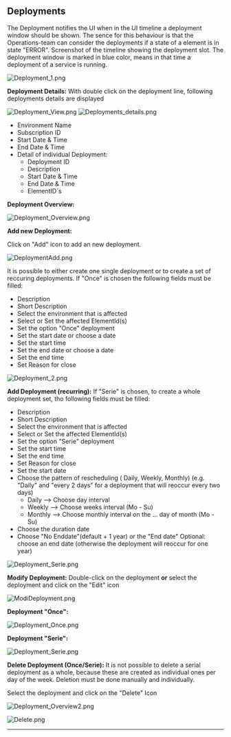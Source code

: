 ## Deployments

The Deployment notifies the UI when in the UI timeline a deployment window should be shown.
The sence for this behaviour is that the Operations-team can consider the deployments if a state of a element is in state "ERROR".
Screenshot of the timeline showing the deployment slot.
The deployment window is marked in blue color, means in that time a deployment of a service is running.

![Deployment_1.png](.attachments/Deployment_1-9ca2ac1e-1b89-4361-8712-5c758d64ae08.png)

**Deployment Details:**
With double click on the deployment line, following deployments details are displayed

![Deployment_View.png](.attachments/Deployment_View-80e47733-abb0-4d90-9b81-ea80cff42844.png)
![Deployments_details.png](.attachments/Deployments_details-7663fb3b-115c-4358-91a5-c2a309c87570.png)

- Environment Name
- Subscription ID
- Start Date & Time
- End Date & Time
-  Detail of individual Deployment:
   - Deployment ID
   - Description
   - Start Date & Time
   - End Date & Time
   - ElementID´s


**Deployment Overview:**

![Deployment_Overview.png](.attachments/Deployment_Overview-1641907f-0f02-4bf6-9ad2-2125a731505e.png)

**Add new Deployment:**

Click on "Add" icon to add an new deployment.

![DeploymentAdd.png](.attachments/DeploymentAdd-c304ee44-9281-4f31-b880-68bacbb5d533.png)

It is possible to either create one single deployment or to create a set of reccuring deployments. If "Once" is chosen the following fields must be filled:
- Description
- Short Description
- Select the environment that is affected
- Select or Set the affected ElementId(s)
- Set the option "Once" deployment
- Set the start date or choose a date
- Set the start time
- Set the end date or choose a date
- Set the end time
- Set Reason for close

![Deployment_2.png](.attachments/Deployment_2-693876c0-fc00-4feb-ac17-9b339b00afb6.png)

**Add Deployment (recurring):**
If "Serie" is chosen, to create a whole deployment set, tho following fields must be filled:
- Description
- Short Description
- Select the environment that is affected
- Select or Set the affected ElementId(s)
- Set the option "Serie" deployment
- Set the start time
- Set the end time
- Set Reason for close
- Set the start date
- Choose the pattern of rescheduling ( Daily, Weekly, Monthly)
  (e.g. "Daily" and "every 2 days" for a deployment that will reoccur every two days)
  - Daily     --> Choose day interval
  - Weekly    --> Choose weeks interval (Mo - Su)
  - Monthly   --> Choose monthly interval on the ... day of month (Mo - Su)
- Choose the duration date 
- Choose "No Enddate"(default + 1 year) or the "End date"
  Optional: choose an end date (otherwise the deployment will reoccur for one year)

![Deployment_Serie.png](.attachments/Deployment_Serie-67ba20f7-5da3-4abf-ae12-a0cc93174353.png)

**Modify Deployment:**
Double-click on the deployment **or** select the deployment and click on the "Edit" icon

![ModiDeployment.png](.attachments/ModiDeployment-d9b63810-e937-4e42-a2c2-89df80da6faa.png)

**Deployment "Once":**

![Deployment_Once.png](.attachments/Deployment_Once-8920fba7-af1d-4219-9b28-3d66b0aa712b.png)

**Deployment "Serie":**

![Deployment_Serie.png](.attachments/Deployment_Serie-aad01cac-1e95-4cc8-9e2a-351dbeb6975f.png)

**Delete Deployment (Once/Serie):**
It is not possible to delete a serial deployment as a whole, because these are created as individual ones per day of the week. Deletion must be done manually and individually.

Select the deployment and click on the "Delete" Icon

![Deployment_Overview2.png](.attachments/Deployment_Overview2-6c284536-a46c-46e8-98d6-192453a8cc3c.png)

![Delete.png](.attachments/Delete-50bee6cb-d9d5-417f-9469-b5894fbe10f4.png)
***